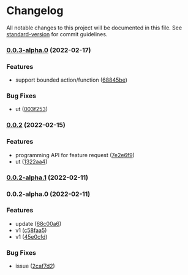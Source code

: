 # Changelog

All notable changes to this project will be documented in this file. See [standard-version](https://github.com/conventional-changelog/standard-version) for commit guidelines.

### [0.0.3-alpha.0](https://github.com/Soontao/cds-feature-toggle/compare/v0.0.2...v0.0.3-alpha.0) (2022-02-17)


### Features

* support bounded action/function ([68845be](https://github.com/Soontao/cds-feature-toggle/commit/68845be25849cb8b898cb49ea34e3cedbb7a5ae8))


### Bug Fixes

* ut ([003f253](https://github.com/Soontao/cds-feature-toggle/commit/003f253d6bf0da3ea686b49c4ce5a3f5e8fa8b5c))

### [0.0.2](https://github.com/Soontao/cds-feature-toggle/compare/v0.0.2-alpha.1...v0.0.2) (2022-02-15)


### Features

* programming API for feature request ([7e2e6f9](https://github.com/Soontao/cds-feature-toggle/commit/7e2e6f943b80416eb185bedf87b36b1b7ee73d4d))
* ut ([1322aa4](https://github.com/Soontao/cds-feature-toggle/commit/1322aa41113217631a3efd6d2f2628492c4e0f69))

### [0.0.2-alpha.1](https://github.com/Soontao/cds-feature-toggle/compare/v0.0.2-alpha.0...v0.0.2-alpha.1) (2022-02-11)

### 0.0.2-alpha.0 (2022-02-11)


### Features

* update ([68c00a6](https://github.com/Soontao/cds-feature-toggle/commit/68c00a6c6ed94b52c1cac4b81a4359da06ef1cac))
* v1 ([c58faa5](https://github.com/Soontao/cds-feature-toggle/commit/c58faa5166e74fcfb119bfe8ca49ddc719999f4e))
* v1 ([45e0cfd](https://github.com/Soontao/cds-feature-toggle/commit/45e0cfd2f3aec6dc16a95b28edb1e5b9612a91ee))


### Bug Fixes

* issue ([2caf7d2](https://github.com/Soontao/cds-feature-toggle/commit/2caf7d2ddab370fe3caf917db736f80cf2f08b18))
